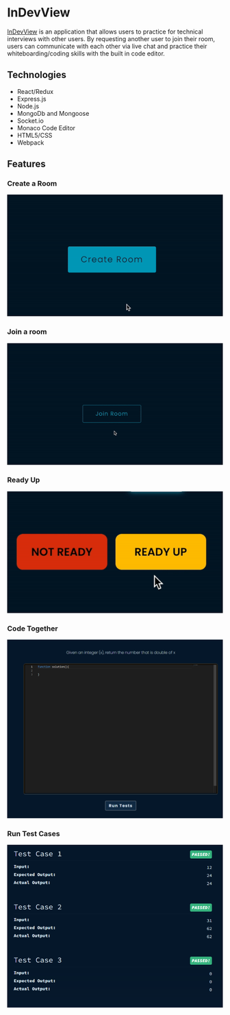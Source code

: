 # InDevView
[InDevView](https://indevview.herokuapp.com/#/) is an application that allows users to practice for technical interviews with other users. By requesting another user to join their room, users can communicate with each other via live chat and practice their whiteboarding/coding skills with the built in code editor.

## Technologies

* React/Redux
* Express.js
* Node.js
* MongoDb and Mongoose
* Socket.io
* Monaco Code Editor
* HTML5/CSS
* Webpack

## Features

### Create a Room
![Create a Room](/frontend/src/gifs/createroom.gif)

### Join a room
![Join a Room](/frontend/src/gifs/joinroom.gif)

### Ready Up
![Ready Up](/frontend/src/gifs/readyup.gif)

### Code Together
![Code Together](/Pictures/solve_problem.png)

### Run Test Cases
![Test Cases](/Pictures/test_cases.png)
